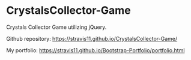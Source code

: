 # CrystalsCollector-Game

Crystals Collector Game utilizing jQuery.

Github repository: https://stravis11.github.io/CrystalsCollector-Game/

My portfolio: https://stravis11.github.io/Bootstrap-Portfolio/portfolio.html

